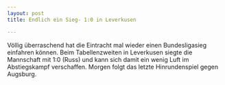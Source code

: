 ```yaml
---
layout: post
title: Endlich ein Sieg- 1:0 in Leverkusen

---
```


Völlig überraschend hat die Eintracht mal wieder einen Bundesligasieg einfahren können. Beim Tabellenzweiten in Leverkusen siegte die Mannschaft mit 1:0 (Russ) und kann sich damit ein wenig Luft im Abstiegskampf verschaffen. Morgen folgt das letzte Hinrundenspiel gegen Augsburg.


